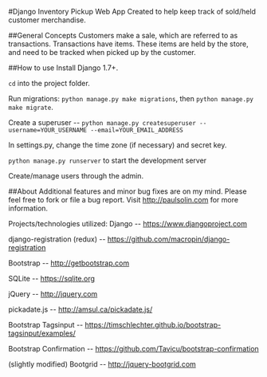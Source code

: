 #Django Inventory Pickup Web App
Created to help keep track of sold/held customer merchandise.


##General Concepts
Customers make a sale, which are referred to as transactions.  Transactions have items.  These items are held by the store, and need to be tracked when picked up by the customer.


##How to use
Install Django 1.7+.

`cd` into the project folder.

Run migrations: `python manage.py make migrations`, then `python manage.py make migrate`.

Create a superuser -- `python manage.py createsuperuser --username=YOUR_USERNAME --email=YOUR_EMAIL_ADDRESS`

In settings.py, change the time zone (if necessary) and secret key.

`python manage.py runserver` to start the development server

Create/manage users through the admin.


##About
Additional features and minor bug fixes are on my mind.  Please feel free to fork or file a bug report.  Visit http://paulsolin.com for more information.


Projects/technologies utilized:
Django -- https://www.djangoproject.com

django-registration (redux) -- https://github.com/macropin/django-registration

Bootstrap -- http://getbootstrap.com

SQLite -- https://sqlite.org

jQuery -- http://jquery.com

pickadate.js -- http://amsul.ca/pickadate.js/

Bootstrap Tagsinput -- https://timschlechter.github.io/bootstrap-tagsinput/examples/

Bootstrap Confirmation -- https://github.com/Tavicu/bootstrap-confirmation

(slightly modified) Bootgrid -- http://jquery-bootgrid.com